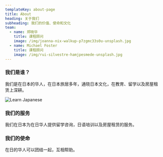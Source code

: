 ```yaml
---
templateKey: about-page
title: About
heading: 关于我们
subheading: 我们的价值、使命和文化
team:
  - name: 郑晓华
    title: 课程顾问
    image: /img/joanna-nix-walkup-p7zgmc33s0u-unsplash.jpg
  - name: Michael Foster
    title: 课程顾问
    image: /img/rui-silvestre-hamjpesmede-unsplash.jpg
---
```

### 我们是谁？

我们是在日本的华人，在日本旅居多年，通晓日本文化，在教育、留学以及房屋租赁上深耕。

![Learn Japanese](/img/learn-japanese.jpeg "learn japanese")

### 我们的服务

我们在日本为在日华人提供留学咨询，日语培训以及房屋租赁的服务。

### 我们的使命

在日的华人可以团结一起，互相帮助。
